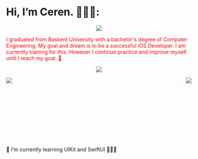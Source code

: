 # Hi, I’m Ceren. 🙋🏻‍♀️:

<p align="center">
  <img src="https://media.giphy.com/media/o0vwzuFwCGAFO/giphy.gif">
</p>

<p style="color:red; background-color:white"> I graduated from Baskent University with a bachelor's degree of Computer Engineering. My goal and dream is to be a successful iOS Developer. I am currently training for this. However I continue practice and improve myself until I reach my goal. 💪 </p>

<p align="center">
  <a>
    <img align= "center" src="https://github-readme-streak-stats.herokuapp.com/?user=cerennnnn&theme=dark&hide_border=true"/>
  </a>
</p>


<p align="center">
  <a>
 <img align="right" src="https://github-readme-stats.vercel.app/api/top-langs/?username=cerennnnn&layout=donut&theme=dark"/>
 </a>
  <a>
    <img align="left" src="https://github-readme-stats.vercel.app/api?username=cerennnnn&theme=dark"/>
  </a>
</p>


<br /> <br /><br /><br /><br /><br /><br /><br /><br /><br />
<br />🌱 I’m currently learning UIKit and SwiftUI 👩🏻‍💻

<!---
cerennnnn/cerennnnn is a ✨ special ✨ repository because its `README.md` (this file) appears on your GitHub profile.
You can click the Preview link to take a look at your changes.
--->
